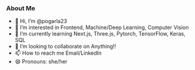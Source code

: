 ### About Me

- 👋 Hi, I’m @pogarla23
- 👀 I’m interested in Frontend, Machine/Deep Learning, Computer Vision
- 🌱 I’m currently learning Next.js, Three.js, Pytorch, TensorFlow, Keras, SQL
- 💞️ I’m looking to collaborate on Anything!! 
- 📫 How to reach me Email/LinkedIn 
- 😄 Pronouns: she/her

<!---
pogarla23/pogarla23 is a ✨ special ✨ repository because its `README.md` (this file) appears on your GitHub profile.
You can click the Preview link to take a look at your changes.
--->
